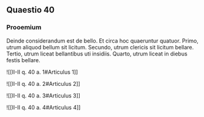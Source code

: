 ## Quaestio 40

### Prooemium

Deinde considerandum est de bello. Et circa hoc quaeruntur quatuor. Primo, utrum aliquod bellum sit licitum. Secundo, utrum clericis sit licitum bellare. Tertio, utrum liceat bellantibus uti insidiis. Quarto, utrum liceat in diebus festis bellare.

![[II-II q. 40 a. 1#Articulus 1]]

![[II-II q. 40 a. 2#Articulus 2]]

![[II-II q. 40 a. 3#Articulus 3]]

![[II-II q. 40 a. 4#Articulus 4]]


